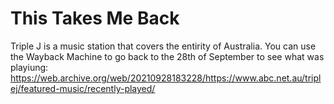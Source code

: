 This Takes Me Back
============

Triple J is a music station that covers the entirity of Australia. You can use the Wayback Machine to go back to the 28th of September to see what was playiung: 	https://web.archive.org/web/20210928183228/https://www.abc.net.au/triplej/featured-music/recently-played/

